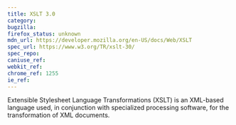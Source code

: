 ```yaml
---
title: XSLT 3.0
category:
bugzilla:
firefox_status: unknown
mdn_url: https://developer.mozilla.org/en-US/docs/Web/XSLT
spec_url: https://www.w3.org/TR/xslt-30/
spec_repo:
caniuse_ref:
webkit_ref:
chrome_ref: 1255
ie_ref:
---
```


Extensible Stylesheet Language Transformations (XSLT) is an XML-based language used, in conjunction with specialized processing software, for the transformation of XML documents.
